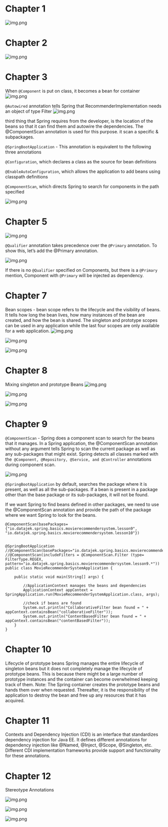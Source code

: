 # Chapter 1

![img.png](src/main/resources/static/lesson1.png)

# Chapter 2

![img.png](src/main/resources/static/lesson2.png)

# Chapter 3
When `@Component` is put on class, it becomes a bean for container 
![img.png](src/main/resources/static/lesson3_beans.png)

`@Autowired` annotation tells Spring that RecommenderImplementation needs an object of type Filter
![img.png](src/main/resources/static/lesson3_autowired.png)

third thing that Spring requires from the developer, is the location of the beans so that it can find them and autowire the dependencies. The @ComponentScan annotation is used for this purpose.
it scan a specific & subpackages.

`@SpringBootApplication` - This annotation is equivalent to the following three annotations

`@Configuration`, which declares a class as the source for bean definitions

`@EnableAutoConfiguration`, which allows the application to add beans using classpath definitions

`@ComponentScan`, which directs Spring to search for components in the path specified

![img.png](src/main/resources/static/lesson3_springboot.png)

# Chapter 5

![img.png](src/main/resources/static/lesson5_qualifier.png)

`@Qualifier` annotation takes precedence over the `@Primary` annotation. To show this, let’s add the @Primary annotation.

![img.png](src/main/resources/static/lesson5_primary.png)

If there is no `@Qualifier` specified on Components, but there is a `@Primary` mention, 
Component with `@Primary` will be injected as dependency.

# Chapter 7 
Bean scopes - bean scope refers to the lifecycle and the visibility of beans. It tells how long the bean lives, how many instances of the bean are created, and how the bean is shared. 
The singleton and prototype scopes can be used in any application while the last four scopes are only available for a web application.
![img.png](src/main/resources/static/lesson7_bean_scope.png)

![img.png](src/main/resources/static/lesson7_singleton_bean.png)

![img.png](src/main/resources/static/lesson7_prototype_bean.png)

# Chapter 8
Mixing singleton and prototype Beans
![img.png](src/main/resources/static/lesson8_singleton_bean.png)

![img.png](src/main/resources/static/lesson8_prototype_bean.png)

![img.png](src/main/resources/static/lesson8_proxy_bean.png)

# Chapter 9 

`@ComponentScan` - 
Spring does a component scan to search for the beans that it manages. 
In a Spring application, the @ComponentScan annotation without any argument tells Spring to scan the current package as well as any sub-packages that might exist. 
Spring detects all classes marked with the` @Component, @Repository, @Service, and @Controller` annotations during component scan.

![img.png](src/main/resources/static/lesson9_component_scan.png)

`@SpringBootApplication` by default, searches the package where it is present, as well as all the sub-packages. If a bean is present in a package other than the base package or its sub-packages, it will not be found.

If we want Spring to find beans defined in other packages, we need to use the @ComponentScan annotation and provide the path of the package where we want Spring to look for the beans.

`@ComponentScan(basePackages={"io.datajek.spring.basics.movierecommendersystem.lesson9",
"io.datajek.spring.basics.movierecommendersystem.lesson10"})`

```

@SpringBootApplication
//@ComponentScan(basePackages="io.datajek.spring.basics.movierecommendersystem.lesson10")
//@ComponentScan(includeFilters = @ComponentScan.Filter (type= FilterType.REGEX, pattern="io.datajek.spring.basics.movierecommendersystem.lesson9.*"))
public class MovieRecommenderSystemApplication {

	public static void main(String[] args) {
		
		//ApplicationContext manages the beans and dependencies
		ApplicationContext appContext = SpringApplication.run(MovieRecommenderSystemApplication.class, args);

		//check if beans are found
		System.out.println("CollaborativeFilter bean found = " + appContext.containsBean("collaborativeFilter"));
		System.out.println("ContentBasedFilter bean found = " + appContext.containsBean("contentBasedFilter"));
	}
}
``` 

# Chapter 10 
Lifecycle of prototype beans
Spring manages the entire lifecycle of singleton beans but it does not completely manage the lifecycle of prototype beans. This is because there might be a large number of prototype instances and the container can become overwhelmed keeping track of them.
Note: The Spring container creates the prototype beans and hands them over when requested. Thereafter, it is the responsibility of the application to destroy the bean and free up any resources that it has acquired.

# Chapter 11

Contexts and Dependency Injection (CDI) is an interface that standardizes dependency injection for Java EE. It defines different annotations for dependency injection like @Named, @Inject, @Scope, @Singleton, etc. Different CDI implementation frameworks provide support and functionality for these annotations.

# Chapter 12
Stereotype Annotations

![img.png](src/main/java/com/example/movie_recommender_system/lesson12/Stereotype_Annotations.png)

![img.png](src/main/java/com/example/movie_recommender_system/lesson12/app_layers.png)

![img.png](src/main/java/com/example/movie_recommender_system/lesson12/recommender_system.png)